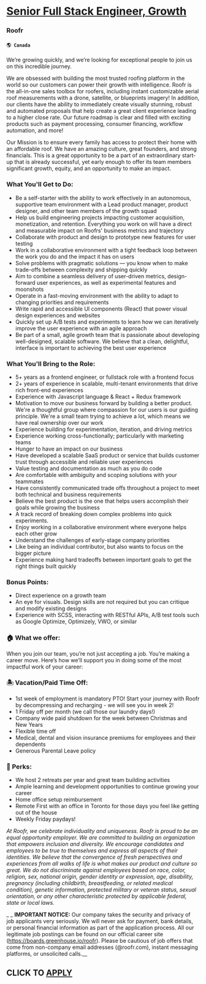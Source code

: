 # [Senior Full Stack Engineer, Growth](https://www.remotewlb.com/apply/senior-full-stack-engineer-growth-80364)  
### Roofr  
#### `🌎 Canada`  

We’re growing quickly, and we’re looking for exceptional people to join us on this incredible journey.

We are obsessed with building the most trusted roofing platform in the world so our customers can power their growth with intelligence. Roofr is the all-in-one sales toolbox for roofers, including instant customizable aerial roof measurements with a drone, satellite, or blueprints imagery! In addition, our clients have the ability to immediately create visually stunning, robust and automated proposals that help create a great client experience leading to a higher close rate. Our future roadmap is clear and filled with exciting products such as payment processing, consumer financing, workflow automation, and more!

Our Mission is to ensure every family has access to protect their home with an affordable roof. We have an amazing culture, great founders, and strong financials. This is a great opportunity to be a part of an extraordinary start-up that is already successful, yet early enough to offer its team members significant growth, equity, and an opportunity to make an impact.

### What You'll Get to Do:

  * Be a self-starter with the ability to work effectively in an autonomous, supportive team environment with a Lead product manager, product designer, and other team members of the growth squad
  * Help us build engineering projects impacting customer acquisition, monetization, and retention. Everything you work on will have a direct and measurable impact on Roofrs' business metrics and trajectory
  * Collaborate with product and design to prototype new features for user testing
  * Work in a collaborative environment with a tight feedback loop between the work you do and the impact it has on users
  * Solve problems with pragmatic solutions — you know when to make trade-offs between complexity and shipping quickly
  * Aim to combine a seamless delivery of user-driven metrics, design-forward user experiences, as well as experimental features and moonshots
  * Operate in a fast-moving environment with the ability to adapt to changing priorities and requirements
  * Write rapid and accessible UI components (React) that power visual design experiences and websites 
  * Quickly set up A/B tests and experiments to learn how we can iteratively improve the user experience with an agile approach
  * Be part of a small, agile growth team that is passionate about developing well-designed, scalable software. We believe that a clean, delightful, interface is important to achieving the best user experience

### What You'll Bring to the Role:

  * 5+ years as a frontend engineer, or fullstack role with a frontend focus
  * 2+ years of experience in scalable, multi-tenant environments that drive rich front-end experiences
  * Experience with Javascript language & React + Redux framework
  * Motivation to move our business forward by building a better product. We're a thoughtful group where compassion for our users is our guiding principle. We're a small team trying to achieve a lot, which means we have real ownership over our work
  * Experience building for experimentation, iteration, and driving metrics
  * Experience working cross-functionally; particularly with marketing teams
  * Hunger to have an impact on our business
  * Have developed a scalable SaaS product or service that builds customer trust through accessible and reliable user experiences
  * Value testing and documentation as much as you do code
  * Are comfortable with ambiguity and scoping solutions with your teammates
  * Have consistently communicated trade offs throughout a project to meet both technical and business requirements
  * Believe the best product is the one that helps users accomplish their goals while growing the business
  * A track record of breaking down complex problems into quick experiments.
  * Enjoy working in a collaborative environment where everyone helps each other grow
  * Understand the challenges of early-stage company priorities
  * Like being an individual contributor, but also wants to focus on the bigger picture
  * Experience making hard tradeoffs between important goals to get the right things built quickly

### Bonus Points:

  * Direct experience on a growth team
  * An eye for visuals. Design skills are not required but you can critique and modify existing designs
  * Experience with SCSS, interacting with RESTful APIs, A/B test tools such as Google Optimize, Optimizely, VWO, or similar

### 🏠 What we offer:

When you join our team, you’re not just accepting a job. You’re making a career move. Here’s how we’ll support you in doing some of the most impactful work of your career:

### 🏝️ Vacation/Paid Time Off:

  * 1st week of employment is mandatory PTO! Start your journey with Roofr by decompressing and recharging - we will see you in week 2!
  * 1 Friday off per month (we call those our laundry days!)
  * Company wide paid shutdown for the week between Christmas and New Years
  * Flexible time off
  * Medical, dental and vision insurance premiums for employees and their dependents
  * Generous Parental Leave policy

### 🤝 Perks:

  * We host 2 retreats per year and great team building activities
  * Ample learning and development opportunities to continue growing your career
  * Home office setup reimbursement
  * Remote First with an office in Toronto for those days you feel like getting out of the house
  * Weekly Friday paydays!

 _At Roofr, we celebrate individuality and uniqueness. Roofr is proud to be an equal opportunity employer. We are committed to building an organization that empowers inclusion and diversity. We encourage candidates and employees to be true to themselves and express all aspects of their identities. We believe that the convergence of fresh perspectives and experiences from all walks of life is what makes our product and culture so great. We do not discriminate against employees based on race, color, religion, sex, national origin, gender identity or expression, age, disability, pregnancy (including childbirth, breastfeeding, or related medical condition), genetic information, protected military or veteran status, sexual orientation, or any other characteristic protected by applicable federal, state or local laws._

 _ _ **IMPORTANT NOTICE:** Our company takes the security and privacy of job applicants very seriously. We will never ask for payment, bank details, or personal financial information as part of the application process. All our legitimate job postings can be found on our official career site (https://boards.greenhouse.io/roofr). Please be cautious of job offers that come from non-company email addresses (@roofr.com), instant messaging platforms, or unsolicited calls.__

  
## CLICK TO [APPLY](https://www.remotewlb.com/apply/senior-full-stack-engineer-growth-80364)

